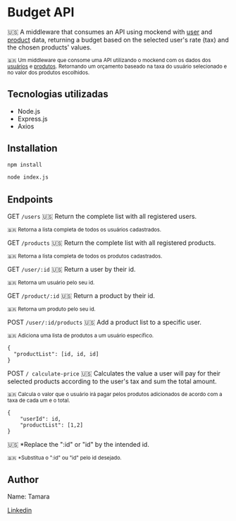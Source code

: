 
<h1>Budget API</h1>

🇺🇸 A middleware that consumes an API using mockend with [user](https://mockend.com/juunegreiros/BE-test-api/users) and [product](https://mockend.com/juunegreiros/BE-test-api/products) data, returning a budget based on the selected user's rate (tax) and the chosen products' values.

<sub>🇧🇷 Um middleware que consome uma API utilizando o mockend com os dados dos [usuários](https://mockend.com/juunegreiros/BE-test-api/users) e [produtos](https://mockend.com/juunegreiros/BE-test-api/products). Retornando um orçamento baseado na taxa do usuário selecionado e no valor dos produtos escolhidos. </sub>


<h2>Tecnologias utilizadas</h2>
  <ul>
    <li>Node.js</li>
    <li>Express.js</li>
    <li>Axios</li>
  </ul>


<h2>Installation</h2>

```bash
npm install
```

```bash
node index.js
```

<h2>Endpoints</h2>

GET `/users`
🇺🇸 Return the complete list with all registered users.

  <sub>🇧🇷 Retorna a lista completa de todos os usuários cadastrados.</sub>

GET `/products`
🇺🇸 Return the complete list with all registered products.

  <sub>🇧🇷 Retorna a lista completa de todos os produtos cadastrados.</sub>

GET `/user/:id`
🇺🇸 Return a user by their id.

  <sub>🇧🇷 Retorna um usuário pelo seu id.</sub>

GET `/product/:id`
🇺🇸 Return a product by their id.

  <sub>🇧🇷 Retorna um produto pelo seu id.</sub>

POST `/user/:id/products`
🇺🇸 Add a product list to a specific user.

  <sub>🇧🇷 Adiciona uma lista de produtos a um usuário específico.</sub>
```
{
  "productList": [id, id, id]
}
```

POST `/ calculate-price`
🇺🇸 Calculates the value a user will pay for their selected products according to the user's tax and sum the total amount.

  <sub>🇧🇷 Calcula o valor que o usuário irá pagar pelos produtos adicionados de acordo com a taxa de cada um e o total.</sub>
```
{
    "userId": id,
    "productList": [1,2]
}
```

🇺🇸 *Replace the ":id" or "id" by the intended id.

<sub>🇧🇷 *Substitua o ":id" ou "id" pelo id desejado.</sub>


<h2>Author</h2>
Name: Tamara

[Linkedin](https://www.linkedin.com/in/tamaraafvieira/)

